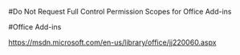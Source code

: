 ﻿#Do Not Request Full Control Permission Scopes for Office Add-ins

#Office Add-ins

https://msdn.microsoft.com/en-us/library/office/jj220060.aspx




